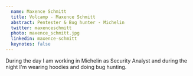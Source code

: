 ```yaml
---
  name: Maxence Schmitt
  title: Volcamp - Maxence Schmitt
  abstract: Pentester & Bug hunter - Michelin
  twitter: maxenceschmitt
  photo: maxence_schmitt.jpg
  linkedin: maxence-schmitt
  keynotes: false
---
```

During the day I am working in Michelin as Security Analyst and during the night I'm wearing hoodies and doing bug hunting. 

